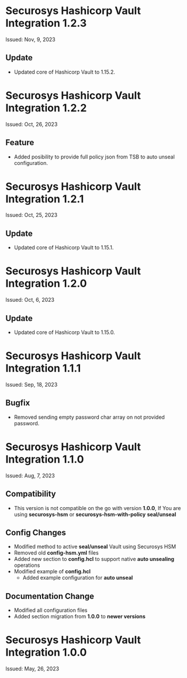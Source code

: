 # Securosys Hashicorp Vault Integration 1.2.3
Issued: Nov, 9, 2023
## Update
- Updated core of Hashicorp Vault to 1.15.2.

# Securosys Hashicorp Vault Integration 1.2.2
Issued: Oct, 26, 2023
## Feature
- Added posibility to provide full policy json from TSB to auto unseal configuration.

# Securosys Hashicorp Vault Integration 1.2.1
Issued: Oct, 25, 2023
## Update
- Updated core of Hashicorp Vault to 1.15.1.

# Securosys Hashicorp Vault Integration 1.2.0
Issued: Oct, 6, 2023
## Update
- Updated core of Hashicorp Vault to 1.15.0.

# Securosys Hashicorp Vault Integration 1.1.1
Issued: Sep, 18, 2023
## Bugfix
- Removed sending empty password char array on not provided password.

# Securosys Hashicorp Vault Integration 1.1.0
Issued: Aug, 7, 2023
## Compatibility
- This version is not compatible on the go with version **1.0.0**, If You are using **securosys-hsm** or **securosys-hsm-with-policy** **seal/unseal**

## Config Changes
- Modified method to active **seal/unseal** Vault using Securosys HSM
- Removed old **config-hsm.yml** files 
- Added new section to **config.hcl** to support native **auto unsealing** operations
- Modified example of **config.hcl**
  - Added example configuration for **auto unseal**
## Documentation Change
 - Modified all configuration files
 - Added section migration from **1.0.0** to **newer versions**

# Securosys Hashicorp Vault Integration 1.0.0
Issued: May, 26, 2023